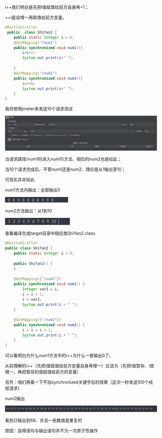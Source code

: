 i++我们明白是先把i值赋值给前方自身再+1；

++i是自增一再赋值给前方变量。

```java
@RestController
 public  class ShiYan2 {
    public static Integer i = 0;
    @GetMapping("/num1")
    public synchronized void num1(){
        i=i++;
        System.out.print(i+" ");

    }
    @GetMapping("/num2")
    public synchronized void num2(){
        i=++i;
        System.out.print(i+" ");
    }
}

```

我将使用jmeter来发送10个请求测试

![g](images\g.png)

当请求路径/num1时进入num1()方法、相应的num2也是如此；

当10个请求完成后、不管num1还是num2、理应是从1输出至10；

可现实并非如此

num1方法内输出：全部输出0

![1000](images\100.png)

num2方法输出：从1到10

![1001](images\101.png)

查看编译生成target目录中相应类ShiYan2.class

```java
@RestController
public class ShiYan2 {
    public static Integer i = 0;

    public ShiYan2() {
    }

    @GetMapping({"/num1"})
    public synchronized void num1() {
        Integer var1 = i;
        i = i + 1;
        i = var1;
        System.out.print(i + " ");
    }

    @GetMapping({"/num2"})
    public synchronized void num2() {
        i = i = i + 1;
        System.out.print(i + " ");
    }
}

```

可以看明白为什么num1方法中的i++为什么一直输出0了。

从前理解的i++（先把i值赋值给前方变量自身再增一）应该为（先把i值暂存、i值增一、再把暂存的值赋值给前方的变量）



另外：咱们再看一下不加synchronized关键字后的效果（这次一秒发送100个线程请求）

num2输出

![nospng](images\nospng.png)

看到只输出到66、并且一些数值是重复的

原因：自增语句与输出语句并不为一次原子性操作
